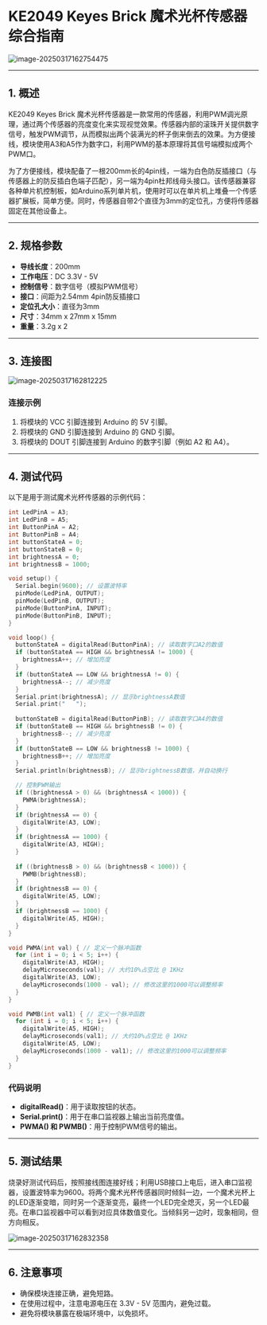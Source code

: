 # KE2049 Keyes Brick 魔术光杯传感器综合指南

![image-20250317162754475](media/image-20250317162754475.png)

---

## 1. 概述
KE2049 Keyes Brick 魔术光杯传感器是一款常用的传感器，利用PWM调光原理，通过两个传感器的亮度变化来实现视觉效果。传感器内部的滚珠开关提供数字信号，触发PWM调节，从而模拟出两个装满光的杯子倒来倒去的效果。为方便接线，模块使用A3和A5作为数字口，利用PWM的基本原理将其信号端模拟成两个PWM口。

为了方便接线，模块配备了一根200mm长的4pin线，一端为白色防反插接口（与传感器上的防反插白色端子匹配），另一端为4pin杜邦线母头接口。该传感器兼容各种单片机控制板，如Arduino系列单片机，使用时可以在单片机上堆叠一个传感器扩展板，简单方便。同时，传感器自带2个直径为3mm的定位孔，方便将传感器固定在其他设备上。

---

## 2. 规格参数
- **导线长度**：200mm  
- **工作电压**：DC 3.3V - 5V  
- **控制信号**：数字信号（模拟PWM信号）  
- **接口**：间距为2.54mm 4pin防反插接口  
- **定位孔大小**：直径为3mm  
- **尺寸**：34mm x 27mm x 15mm  
- **重量**：3.2g x 2  

---

## 3. 连接图
![image-20250317162812225](media/image-20250317162812225.png)

### 连接示例
1. 将模块的 VCC 引脚连接到 Arduino 的 5V 引脚。
2. 将模块的 GND 引脚连接到 Arduino 的 GND 引脚。
3. 将模块的 DOUT 引脚连接到 Arduino 的数字引脚（例如 A2 和 A4）。

---

## 4. 测试代码
以下是用于测试魔术光杯传感器的示例代码：
```cpp
int LedPinA = A3;
int LedPinB = A5; 
int ButtonPinA = A2;
int ButtonPinB = A4;
int buttonStateA = 0;
int buttonStateB = 0;
int brightnessA = 0;
int brightnessB = 1000;

void setup() {
  Serial.begin(9600); // 设置波特率
  pinMode(LedPinA, OUTPUT);
  pinMode(LedPinB, OUTPUT);
  pinMode(ButtonPinA, INPUT);
  pinMode(ButtonPinB, INPUT);
}

void loop() {
  buttonStateA = digitalRead(ButtonPinA); // 读取数字口A2的数值
  if (buttonStateA == HIGH && brightnessA != 1000) {
    brightnessA++; // 增加亮度
  }
  if (buttonStateA == LOW && brightnessA != 0) {
    brightnessA--; // 减少亮度
  }
  Serial.print(brightnessA); // 显示brightnessA数值
  Serial.print("   ");
  
  buttonStateB = digitalRead(ButtonPinB); // 读取数字口A4的数值
  if (buttonStateB == HIGH && brightnessB != 0) {
    brightnessB--; // 减少亮度
  }
  if (buttonStateB == LOW && brightnessB != 1000) {
    brightnessB++; // 增加亮度
  }
  Serial.println(brightnessB); // 显示brightnessB数值，并自动换行

  // 控制PWM输出
  if ((brightnessA > 0) && (brightnessA < 1000)) {
    PWMA(brightnessA);
  }
  if (brightnessA == 0) {
    digitalWrite(A3, LOW);
  }
  if (brightnessA == 1000) {
    digitalWrite(A3, HIGH);
  }
  
  if ((brightnessB > 0) && (brightnessB < 1000)) {
    PWMB(brightnessB);
  }
  if (brightnessB == 0) {
    digitalWrite(A5, LOW);
  }
  if (brightnessB == 1000) {
    digitalWrite(A5, HIGH);
  }
}

void PWMA(int val) { // 定义一个脉冲函数
  for (int i = 0; i < 5; i++) {
    digitalWrite(A3, HIGH);
    delayMicroseconds(val); // 大约10%占空比 @ 1KHz
    digitalWrite(A3, LOW);
    delayMicroseconds(1000 - val); // 修改这里的1000可以调整频率
  }
}

void PWMB(int val1) { // 定义一个脉冲函数
  for (int i = 0; i < 5; i++) {
    digitalWrite(A5, HIGH);
    delayMicroseconds(val1); // 大约10%占空比 @ 1KHz
    digitalWrite(A5, LOW);
    delayMicroseconds(1000 - val1); // 修改这里的1000可以调整频率
  }
}
```

### 代码说明
- **digitalRead()**：用于读取按钮的状态。
- **Serial.print()**：用于在串口监视器上输出当前亮度值。
- **PWMA() 和 PWMB()**：用于控制PWM信号的输出。

---

## 5. 测试结果
烧录好测试代码后，按照接线图连接好线；利用USB接口上电后，进入串口监视器，设置波特率为9600。将两个魔术光杯传感器同时倾斜一边，一个魔术光杯上的LED逐渐变暗，同时另一个逐渐变亮，最终一个LED完全熄灭，另一个LED最亮。在串口监视器中可以看到对应具体数值变化。当倾斜另一边时，现象相同，但方向相反。

![image-20250317162832358](media/image-20250317162832358.png)

---

## 6. 注意事项
- 确保模块连接正确，避免短路。
- 在使用过程中，注意电源电压在 3.3V - 5V 范围内，避免过载。
- 避免将模块暴露在极端环境中，以免损坏。

